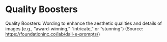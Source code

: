 # Quality Boosters
Quality Boosters: Wording to enhance the aesthetic qualities and details of images (e.g., “award-winning,” “intricate,” or “stunning”) (Source: https://foundationinc.co/lab/dall-e-prompts/)
